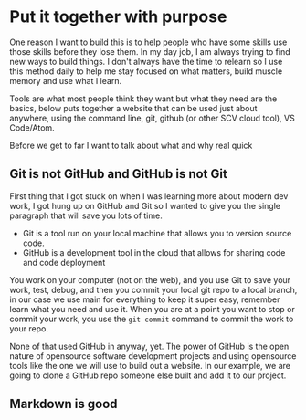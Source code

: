 # Put it together with purpose

One reason I want to build this is to help people who have some skills use those skills before they lose them.  In my day job, I am always trying to find new ways to build things.  I don't always have the time to relearn so I use this method daily to help me stay focused on what matters, build muscle memory and use what I learn.

Tools are what most people think they want but what they need are the basics, below puts together a website that can be used just about anywhere, using the command line, git, github (or other SCV cloud tool), VS Code/Atom.

Before we get to far I want to talk about what and why real quick

## Git is not GitHub and GitHub is not Git

First thing that I got stuck on when I was learning more about modern dev work, I got hung up on GitHub and Git so I wanted to give you the single paragraph that will save you lots of time.

* Git is a tool run on your local machine that allows you to version source code.
* GitHub is a development tool in the cloud that allows for sharing code and code deployment

You work on your computer (not on the web), and you use Git to save your work, test, debug, and then you commit your local git repo to a local branch, in our case we use main for everything to keep it super easy, remember learn what you need and use it.  When you are at a point you want to stop or commit your work, you use the ```git commit``` command to commit the work to your repo.  

None of that used GitHub in anyway, yet.  The power of GitHub is the open nature of opensource software development projects and using opensource tools like the one we will use to build out a website. In our example, we are going to clone a GitHub repo someone else built and add it to our project.





## Markdown is good